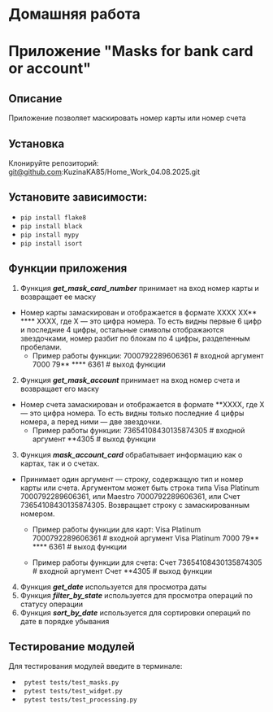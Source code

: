 # Домашняя работа
# Приложение "Masks for bank card or account"
## Описание
Приложение позволяет маскировать номер карты или номер счета
## Установка
Клонируйте репозиторий: git@github.com:KuzinaKA85/Home_Work_04.08.2025.git
## Установите зависимости:
- `pip install flake8`
- `pip install black`
- `pip install mypy`
- `pip install isort`

## Функции приложения
1. Функция ***get_mask_card_number*** принимает на вход номер карты и возвращает ее маску
- Номер карты замаскирован и отображается в формате 
XXXX XX** **** XXXX, где 
X — это цифра номера. То есть видны первые 6 цифр и последние 4 цифры, остальные символы отображаются звездочками, номер разбит по блокам по 4 цифры, разделенным пробелами.
   - Пример работы функции:
   7000792289606361     # входной аргумент
   7000 79** **** 6361  # выход функции

2. Функция ***get_mask_account*** принимает на вход номер счета и возвращает его маску
- Номер счета замаскирован и отображается в формате 
**XXXX, где 
X — это цифра номера. То есть видны только последние 4 цифры номера, а перед ними — две звездочки.
   - Пример работы функции:
   73654108430135874305  # входной аргумент
   **4305                # выход функции

3. Функция ***mask_account_card*** обрабатывает информацию как о картах, так и о счетах.
- Принимает один аргумент — строку, содержащую тип и номер карты или счета.
Аргументом может быть строка типа Visa Platinum 7000792289606361, или 
Maestro 7000792289606361, или Счет 73654108430135874305.
Возвращает строку с замаскированным номером.
   - Пример работы функции для карт:
   Visa Platinum 7000792289606361     # входной аргумент
   Visa Platinum 7000 79** **** 6361  # выход функции

   - Пример работы функции для счета:
   Счет 73654108430135874305  # входной аргумент
   Счет **4305                # выход функции

4. Функция ***get_date*** используется для просмотра даты
5. Функция ***filter_by_state*** используется для просмотра операций по статусу операции
6. Функция ***sort_by_date*** используется для сортировки операций по дате в порядке убывания

## Тестирование модулей
Для тестирования модулей введите в терминале:
- ` pytest tests/test_masks.py`
- ` pytest tests/test_widget.py`
- ` pytest tests/test_processing.py`
